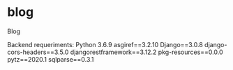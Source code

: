 # blog
Blog

Backend requeriments:
Python 3.6.9
asgiref==3.2.10
Django==3.0.8
django-cors-headers==3.5.0
djangorestframework==3.12.2
pkg-resources==0.0.0
pytz==2020.1
sqlparse==0.3.1

